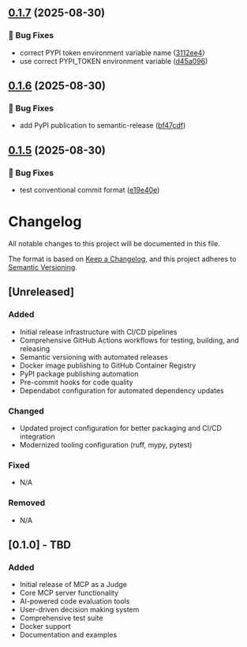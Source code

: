## [0.1.7](https://github.com/hepivax/mcp-as-a-judge/compare/v0.1.6...v0.1.7) (2025-08-30)

### 🐛 Bug Fixes

* correct PYPI token environment variable name ([3112ee4](https://github.com/hepivax/mcp-as-a-judge/commit/3112ee4ebbca75510a9e2069fe49a84272dbb382))
* use correct PYPI_TOKEN environment variable ([d45a096](https://github.com/hepivax/mcp-as-a-judge/commit/d45a096773c28a9edc1e5e393d95c14687de467a))

## [0.1.6](https://github.com/hepivax/mcp-as-a-judge/compare/v0.1.5...v0.1.6) (2025-08-30)

### 🐛 Bug Fixes

* add PyPI publication to semantic-release ([bf47cdf](https://github.com/hepivax/mcp-as-a-judge/commit/bf47cdf66b177839f3b1bb0137b6b4a0973e98e7))

## [0.1.5](https://github.com/hepivax/mcp-as-a-judge/compare/v0.1.4...v0.1.5) (2025-08-30)

### 🐛 Bug Fixes

* test conventional commit format ([e19e40e](https://github.com/hepivax/mcp-as-a-judge/commit/e19e40ede5b848f939a41391d06b54fcdeb680b1))

# Changelog

All notable changes to this project will be documented in this file.

The format is based on [Keep a Changelog](https://keepachangelog.com/en/1.0.0/),
and this project adheres to [Semantic Versioning](https://semver.org/spec/v2.0.0.html).

## [Unreleased]

### Added

- Initial release infrastructure with CI/CD pipelines
- Comprehensive GitHub Actions workflows for testing, building, and releasing
- Semantic versioning with automated releases
- Docker image publishing to GitHub Container Registry
- PyPI package publishing automation
- Pre-commit hooks for code quality
- Dependabot configuration for automated dependency updates

### Changed

- Updated project configuration for better packaging and CI/CD integration
- Modernized tooling configuration (ruff, mypy, pytest)

### Fixed

- N/A

### Removed

- N/A

## [0.1.0] - TBD

### Added

- Initial release of MCP as a Judge
- Core MCP server functionality
- AI-powered code evaluation tools
- User-driven decision making system
- Comprehensive test suite
- Docker support
- Documentation and examples
